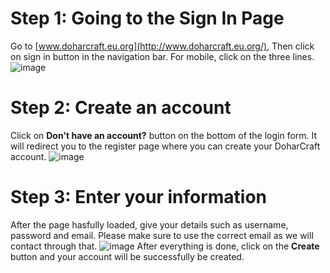 # Step 1: Going to the Sign In Page
Go to [www.doharcraft.eu.org](http://www.doharcraft.eu.org/), Then click on sign in button in the navigation bar. For mobile, click on the three lines.
![image](https://github.com/DoharCraft/support/assets/145103030/03f46907-d56c-4ca3-8861-de61de7ff94d)
# Step 2: Create an account
Click on **Don't have an account?** button on the bottom of the login form. It will redirect you to the register page where you can  create your DoharCraft account.
![image](https://github.com/DoharCraft/support/assets/145103030/43e6fee5-a40d-4613-8a16-b67b4b112345)
# Step 3: Enter your information
After the page hasfully loaded, give your details such as username, password and email. Please make sure to use the correct email as we will contact through that.
![image](https://github.com/DoharCraft/support/assets/145103030/695776db-5d9f-4330-a2c3-fa48754f6e1f)
After everything is done, click on the **Create** button and your account will be successfully be created.

